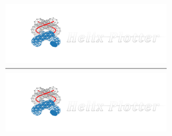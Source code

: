 ![Helix Plotter](photos/helix_plotter.png "Helix Plotter")
<hr>
<img align="left" src="photos/helix_plotter.png">
